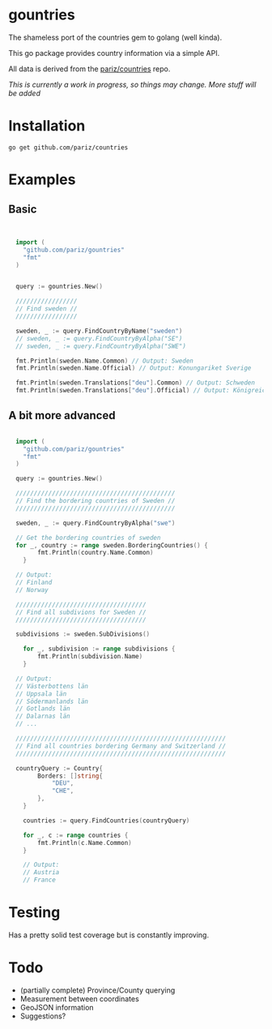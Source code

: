 # gountries

The shameless port of the countries gem to golang (well kinda).

This go package provides country information via a simple API.

All data is derived from the [pariz/countries](https://github.com/pariz/countries) repo.

*This is currently a work in progress, so things may change. More stuff will be added*

# Installation

```
go get github.com/pariz/countries
```

# Examples


## Basic
```go


  import (
    "github.com/pariz/gountries"
    "fmt"
  )


  query := gountries.New()

  /////////////////
  // Find sweden //
  /////////////////

  sweden, _ := query.FindCountryByName("sweden")
  // sweden, _ := query.FindCountryByAlpha("SE")
  // sweden, _ := query.FindCountryByAlpha("SWE")

  fmt.Println(sweden.Name.Common) // Output: Sweden
  fmt.Println(sweden.Name.Official) // Output: Konungariket Sverige

  fmt.Println(sweden.Translations["deu"].Common) // Output: Schweden
  fmt.Println(sweden.Translations["deu"].Official) // Output: Königreich Schweden


```
## A bit more advanced
```go

  import (
    "github.com/pariz/gountries"
    "fmt"
  )

  query := gountries.New()

  ////////////////////////////////////////////
  // Find the bordering countries of Sweden //
  ////////////////////////////////////////////

  sweden, _ := query.FindCountryByAlpha("swe")

  // Get the bordering countries of sweden
  for _, country := range sweden.BorderingCountries() {
		fmt.Println(country.Name.Common)
	}

  // Output:
  // Finland
  // Norway

  ////////////////////////////////////
  // Find all subdivions for Sweden //
  ////////////////////////////////////

  subdivisions := sweden.SubDivisions()

	for _, subdivision := range subdivisions {
		fmt.Println(subdivision.Name)
	}

  // Output:
  // Västerbottens län
  // Uppsala län
  // Södermanlands län
  // Gotlands län
  // Dalarnas län
  // ...

  //////////////////////////////////////////////////////////
  // Find all countries bordering Germany and Switzerland //
  //////////////////////////////////////////////////////////

  countryQuery := Country{
		Borders: []string{
			"DEU",
			"CHE",
		},
	}

	countries := query.FindCountries(countryQuery)

	for _, c := range countries {
		fmt.Println(c.Name.Common)
	}

	// Output:
	// Austria
	// France

```

# Testing

Has a pretty solid test coverage but is constantly improving.

# Todo


* (partially complete) Province/County querying
* Measurement between coordinates
* GeoJSON information
* Suggestions?
